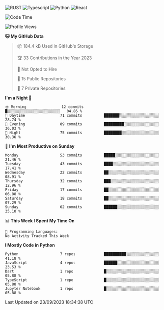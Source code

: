 ![RUST](https://img.shields.io/badge/-Rust-141414?style=flat&logo=rust)
![Typescript](https://img.shields.io/badge/-Typescript-141414?style=flat&logo=typescript)
![Python](https://img.shields.io/badge/-Python-141414?style=flat&logo=python)
![React](https://img.shields.io/badge/-React-141414?style=flat&logo=react)

<!--START_SECTION:waka-->
![Code Time](http://img.shields.io/badge/Code%20Time-600%20hrs%2037%20mins-blue)

![Profile Views](http://img.shields.io/badge/Profile%20Views-0-blue)

**🐱 My GitHub Data** 

> 📦 184.4 kB Used in GitHub's Storage 
 > 
> 🏆 33 Contributions in the Year 2023
 > 
> 🚫 Not Opted to Hire
 > 
> 📜 15 Public Repositories 
 > 
> 🔑 7 Private Repositories 
 > 
**I'm a Night 🦉** 

```text
🌞 Morning                12 commits          █░░░░░░░░░░░░░░░░░░░░░░░░   04.86 % 
🌆 Daytime                71 commits          ███████░░░░░░░░░░░░░░░░░░   28.74 % 
🌃 Evening                89 commits          █████████░░░░░░░░░░░░░░░░   36.03 % 
🌙 Night                  75 commits          ████████░░░░░░░░░░░░░░░░░   30.36 % 
```
📅 **I'm Most Productive on Sunday** 

```text
Monday                   53 commits          █████░░░░░░░░░░░░░░░░░░░░   21.46 % 
Tuesday                  43 commits          ████░░░░░░░░░░░░░░░░░░░░░   17.41 % 
Wednesday                22 commits          ██░░░░░░░░░░░░░░░░░░░░░░░   08.91 % 
Thursday                 32 commits          ███░░░░░░░░░░░░░░░░░░░░░░   12.96 % 
Friday                   17 commits          ██░░░░░░░░░░░░░░░░░░░░░░░   06.88 % 
Saturday                 18 commits          ██░░░░░░░░░░░░░░░░░░░░░░░   07.29 % 
Sunday                   62 commits          ██████░░░░░░░░░░░░░░░░░░░   25.10 % 
```


📊 **This Week I Spent My Time On** 

```text
💬 Programming Languages: 
No Activity Tracked This Week
```

**I Mostly Code in Python** 

```text
Python                   7 repos             ██████████░░░░░░░░░░░░░░░   41.18 % 
JavaScript               4 repos             ██████░░░░░░░░░░░░░░░░░░░   23.53 % 
Dart                     1 repo              █░░░░░░░░░░░░░░░░░░░░░░░░   05.88 % 
TypeScript               1 repo              █░░░░░░░░░░░░░░░░░░░░░░░░   05.88 % 
Jupyter Notebook         1 repo              █░░░░░░░░░░░░░░░░░░░░░░░░   05.88 % 
```




 Last Updated on 23/09/2023 18:34:38 UTC
<!--END_SECTION:waka-->
